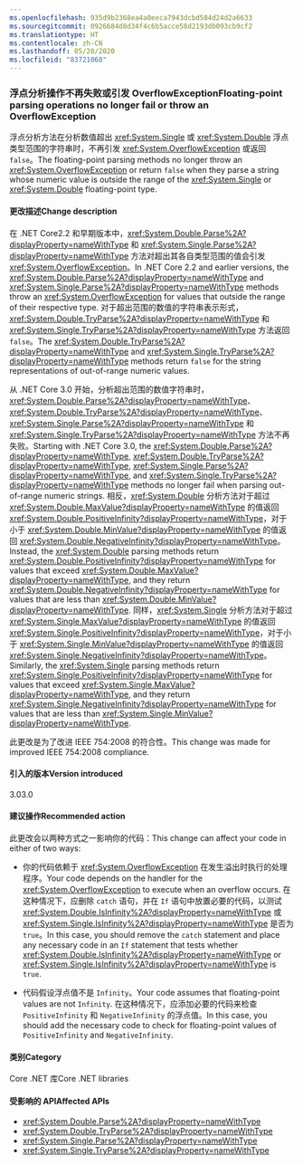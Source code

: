 ```yaml
---
ms.openlocfilehash: 935d9b2368ea4a0eeca7943dcbd584d24d2a6633
ms.sourcegitcommit: 0926684d8d34f4c6b5acce58d2193db093cb9cf2
ms.translationtype: HT
ms.contentlocale: zh-CN
ms.lasthandoff: 05/20/2020
ms.locfileid: "83721068"
---
```

### <a name="floating-point-parsing-operations-no-longer-fail-or-throw-an-overflowexception"></a><span data-ttu-id="79600-101">浮点分析操作不再失败或引发 OverflowException</span><span class="sxs-lookup"><span data-stu-id="79600-101">Floating-point parsing operations no longer fail or throw an OverflowException</span></span>

<span data-ttu-id="79600-102">浮点分析方法在分析数值超出 <xref:System.Single> 或 <xref:System.Double> 浮点类型范围的字符串时，不再引发 <xref:System.OverflowException> 或返回 `false`。</span><span class="sxs-lookup"><span data-stu-id="79600-102">The floating-point parsing methods no longer throw an <xref:System.OverflowException> or return `false` when they parse a string whose numeric value is outside the range of the <xref:System.Single> or <xref:System.Double> floating-point type.</span></span>

#### <a name="change-description"></a><span data-ttu-id="79600-103">更改描述</span><span class="sxs-lookup"><span data-stu-id="79600-103">Change description</span></span>

<span data-ttu-id="79600-104">在 .NET Core2.2 和早期版本中，<xref:System.Double.Parse%2A?displayProperty=nameWithType> 和 <xref:System.Single.Parse%2A?displayProperty=nameWithType> 方法对超出其各自类型范围的值会引发 <xref:System.OverflowException>。</span><span class="sxs-lookup"><span data-stu-id="79600-104">In .NET Core 2.2 and earlier versions, the <xref:System.Double.Parse%2A?displayProperty=nameWithType> and <xref:System.Single.Parse%2A?displayProperty=nameWithType> methods throw an <xref:System.OverflowException> for values that outside the range of their respective type.</span></span> <span data-ttu-id="79600-105">对于超出范围的数值的字符串表示形式，<xref:System.Double.TryParse%2A?displayProperty=nameWithType> 和 <xref:System.Single.TryParse%2A?displayProperty=nameWithType> 方法返回 `false`。</span><span class="sxs-lookup"><span data-stu-id="79600-105">The <xref:System.Double.TryParse%2A?displayProperty=nameWithType> and <xref:System.Single.TryParse%2A?displayProperty=nameWithType> methods return `false` for the string representations of out-of-range numeric values.</span></span>

<span data-ttu-id="79600-106">从 .NET Core 3.0 开始，分析超出范围的数值字符串时，<xref:System.Double.Parse%2A?displayProperty=nameWithType>、<xref:System.Double.TryParse%2A?displayProperty=nameWithType>、<xref:System.Single.Parse%2A?displayProperty=nameWithType> 和 <xref:System.Single.TryParse%2A?displayProperty=nameWithType> 方法不再失败。</span><span class="sxs-lookup"><span data-stu-id="79600-106">Starting with .NET Core 3.0, the <xref:System.Double.Parse%2A?displayProperty=nameWithType>, <xref:System.Double.TryParse%2A?displayProperty=nameWithType>, <xref:System.Single.Parse%2A?displayProperty=nameWithType>, and <xref:System.Single.TryParse%2A?displayProperty=nameWithType> methods no longer fail when parsing out-of-range numeric strings.</span></span> <span data-ttu-id="79600-107">相反，<xref:System.Double> 分析方法对于超过 <xref:System.Double.MaxValue?displayProperty=nameWithType> 的值返回 <xref:System.Double.PositiveInfinity?displayProperty=nameWithType>，对于小于 <xref:System.Double.MinValue?displayProperty=nameWithType> 的值返回 <xref:System.Double.NegativeInfinity?displayProperty=nameWithType>。</span><span class="sxs-lookup"><span data-stu-id="79600-107">Instead, the <xref:System.Double> parsing methods return <xref:System.Double.PositiveInfinity?displayProperty=nameWithType> for values that exceed <xref:System.Double.MaxValue?displayProperty=nameWithType>, and they return <xref:System.Double.NegativeInfinity?displayProperty=nameWithType> for values that are less than <xref:System.Double.MinValue?displayProperty=nameWithType>.</span></span> <span data-ttu-id="79600-108">同样，<xref:System.Single> 分析方法对于超过 <xref:System.Single.MaxValue?displayProperty=nameWithType> 的值返回 <xref:System.Single.PositiveInfinity?displayProperty=nameWithType>，对于小于 <xref:System.Single.MinValue?displayProperty=nameWithType> 的值返回 <xref:System.Single.NegativeInfinity?displayProperty=nameWithType>。</span><span class="sxs-lookup"><span data-stu-id="79600-108">Similarly, the <xref:System.Single> parsing methods return <xref:System.Single.PositiveInfinity?displayProperty=nameWithType> for values that exceed <xref:System.Single.MaxValue?displayProperty=nameWithType>, and they return <xref:System.Single.NegativeInfinity?displayProperty=nameWithType> for values that are less than <xref:System.Single.MinValue?displayProperty=nameWithType>.</span></span>

<span data-ttu-id="79600-109">此更改是为了改进 IEEE 754:2008 的符合性。</span><span class="sxs-lookup"><span data-stu-id="79600-109">This change was made for improved IEEE 754:2008 compliance.</span></span>

#### <a name="version-introduced"></a><span data-ttu-id="79600-110">引入的版本</span><span class="sxs-lookup"><span data-stu-id="79600-110">Version introduced</span></span>

<span data-ttu-id="79600-111">3.0</span><span class="sxs-lookup"><span data-stu-id="79600-111">3.0</span></span>

#### <a name="recommended-action"></a><span data-ttu-id="79600-112">建议操作</span><span class="sxs-lookup"><span data-stu-id="79600-112">Recommended action</span></span>

<span data-ttu-id="79600-113">此更改会以两种方式之一影响你的代码：</span><span class="sxs-lookup"><span data-stu-id="79600-113">This change can affect your code in either of two ways:</span></span>

- <span data-ttu-id="79600-114">你的代码依赖于 <xref:System.OverflowException> 在发生溢出时执行的处理程序。</span><span class="sxs-lookup"><span data-stu-id="79600-114">Your code depends on the handler for the <xref:System.OverflowException> to execute when an overflow occurs.</span></span> <span data-ttu-id="79600-115">在这种情况下，应删除 `catch` 语句，并在 `If` 语句中放置必要的代码，以测试 <xref:System.Double.IsInfinity%2A?displayProperty=nameWithType> 或 <xref:System.Single.IsInfinity%2A?displayProperty=nameWithType> 是否为 `true`。</span><span class="sxs-lookup"><span data-stu-id="79600-115">In this case, you should remove the `catch` statement and place any necessary code in an `If` statement that tests whether <xref:System.Double.IsInfinity%2A?displayProperty=nameWithType> or <xref:System.Single.IsInfinity%2A?displayProperty=nameWithType> is `true`.</span></span>

- <span data-ttu-id="79600-116">代码假设浮点值不是 `Infinity`。</span><span class="sxs-lookup"><span data-stu-id="79600-116">Your code assumes that floating-point values are not `Infinity`.</span></span> <span data-ttu-id="79600-117">在这种情况下，应添加必要的代码来检查 `PositiveInfinity` 和 `NegativeInfinity` 的浮点值。</span><span class="sxs-lookup"><span data-stu-id="79600-117">In this case, you should add the necessary code to check for floating-point values of `PositiveInfinity` and `NegativeInfinity`.</span></span>

#### <a name="category"></a><span data-ttu-id="79600-118">类别</span><span class="sxs-lookup"><span data-stu-id="79600-118">Category</span></span>

<span data-ttu-id="79600-119">Core .NET 库</span><span class="sxs-lookup"><span data-stu-id="79600-119">Core .NET libraries</span></span>

#### <a name="affected-apis"></a><span data-ttu-id="79600-120">受影响的 API</span><span class="sxs-lookup"><span data-stu-id="79600-120">Affected APIs</span></span>

- <xref:System.Double.Parse%2A?displayProperty=nameWithType>
- <xref:System.Double.TryParse%2A?displayProperty=nameWithType>
- <xref:System.Single.Parse%2A?displayProperty=nameWithType>
- <xref:System.Single.TryParse%2A?displayProperty=nameWithType>

<!--

#### Affected APIs

- `Overload:System.Double.Parse`
- `Overload:System.Double.TryParse`
- `Overload:System.Single.Parse`
- `Overload:System.Single.TryParse`

-->
